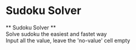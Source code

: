 # Sudoku Solver
** Sudoku Solver **<br>
Solve sudoku the easiest and fastet way<br>
Input all the value, leave the 'no-value' cell empty<br>
